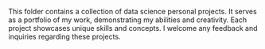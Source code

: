 This folder contains a collection of data science personal projects.
It serves as a portfolio of my work, demonstrating my abilities and creativity.
Each project showcases unique skills and concepts.
I welcome any feedback and inquiries regarding these projects.
